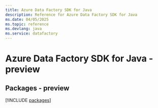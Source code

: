 ```yaml
---
title: Azure Data Factory SDK for Java
description: Reference for Azure Data Factory SDK for Java
ms.date: 04/05/2025
ms.topic: reference
ms.devlang: java
ms.service: datafactory
---
```

# Azure Data Factory SDK for Java - preview
## Packages - preview
[!INCLUDE [packages](data-factory-index.md)]